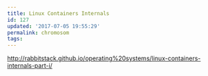 ```yaml
---
title: Linux Containers Internals
id: 127
updated: '2017-07-05 19:55:29'
permalink: chromosom
tags:
---
```


http://rabbitstack.github.io/operating%20systems/linux-containers-internals-part-i/